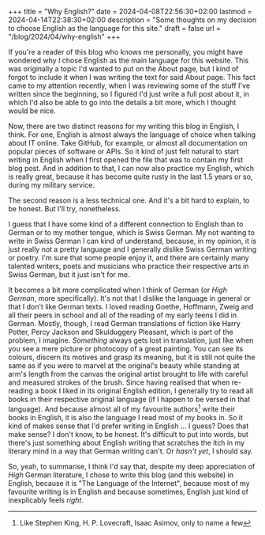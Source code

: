 +++
title = "Why English?"
date = 2024-04-08T22:56:30+02:00
lastmod = 2024-04-14T22:38:30+02:00
description = "Some thoughts on my decision to choose English as the language for this site."
draft = false
url = "/blog/2024/04/why-english"
+++

If you're a reader of this blog who knows me personally, you might have
wondered why I chose English as the main language for this website. This was
originally a topic I'd wanted to put on the About page, but I kind of forgot to
include it when I was writing the text for said About page. This fact came to my
attention recently, when I was reviewing some of the stuff I've written since
the beginning, so I figured I'd just write a full post about it, in which I'd
also be able to go into the details a bit more, which I thought would be nice.

Now, there are two distinct reasons for my writing this blog in English, I
think. For one, English is almost always the language of choice when talking
about IT online. Take GitHub, for example, or almost all documentation on
popular pieces of software or APIs. So it kind of just felt natural to start
writing in English when I first opened the file that was to contain my first
blog post. And in addition to that, I can now also practice my English, which is
really great, because it has become quite rusty in the last 1.5 years or so,
during my military service.

The second reason is a less technical one. And it's a bit hard to explain, to be
honest. But I'll try, nonetheless.

I guess that I have some kind of a different connection to English than to
German or to my mother tongue, which is Swiss German. My not wanting to write in
Swiss German I can kind of understand, because, in my opinion, it is just really
not a pretty language and I generally dislike Swiss German writing or poetry.
I'm sure that some people enjoy it, and there are certainly many talented
writers, poets and musicians who practice their respective arts in Swiss German,
but it just isn't for me.

It becomes a bit more complicated when I think of German (or *High German*, more
specifically). It's not that I dislike the language in general or that I don't
like German texts. I loved reading Goethe, Hoffmann, Zweig and all their peers
in school and all of the reading of my early teens I did in German. Mostly,
though, I read German translations of fiction like Harry Potter, Percy Jackson
and Skulduggery Pleasant, which is part of the problem, I imagine. *Something*
always gets lost in translation, just like when you see a mere picture or
photocopy of a great painting. You can see its colours, discern its motives and
grasp its meaning, but it is still not quite the same as if you were to marvel
at the original's beauty while standing at arm's length from the canvas the
original artist brought to life with careful and measured strokes of the brush.
Since having realised that when re-reading a book I liked in its original
English edition, I generally try to read all books in their respective original
language (if I happen to be versed in that language). And because almost all of my
favourite authors[^1] write their books in English, it is also the language I
read most of my books in. So it kind of makes sense that I'd prefer writing in
English ... I guess? Does that make sense? I don't know, to be honest. It's
difficult to put into words, but there's just something about English writing
that scratches the itch in my literary mind in a way that German writing can't.
Or *hasn't yet*, I should say.

So, yeah, to summarise, I think I'd say that, despite my deep appreciation of
*High* German literature, I chose to write this blog (and this website) in
English, because it is "The Language of the Internet", because most of my
favourite writing is in English and because sometimes, English just kind of
inexplicably feels *right*.

[^1]: Like Stephen King, H. P. Lovecraft, Isaac Asimov, only to name a few
